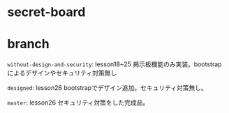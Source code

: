 # secret-board

# branch

`​without-design-and-security`: lesson18~25 掲示板機能のみ実装。bootstrapによるデザインやセキュリティ対策無し

`designed`: lesson26 bootstrapでデザイン追加。セキュリティ対策無し。

`master`: lesson26 セキュリティ対策をした完成品。